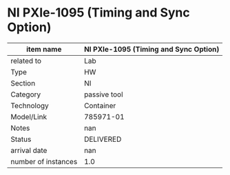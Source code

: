 
# NI PXIe-1095 (Timing and Sync Option)

| item name | NI PXIe-1095 (Timing and Sync Option) |
| -------- | -------- | 
| related to | Lab | 
| Type | HW | 
| Section | NI | 
| Category | passive tool |
| Technology | Container |
| Model/Link | 785971-01 |
| Notes | nan |
| Status | DELIVERED |
| arrival date | nan |
| number of instances | 1.0 | 
        